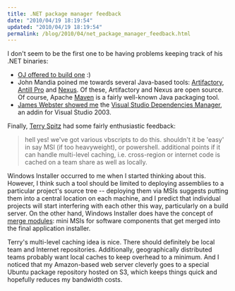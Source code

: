 ```yaml
---
title: .NET package manager feedback
date: "2010/04/19 18:19:54"
updated: "2010/04/19 18:19:54"
permalink: /blog/2010/04/net_package_manager_feedback.html
---
```

I don't seem to be the first one to be having problems keeping track of his .NET binaries:

 * [OJ offered to build one](http://twitter.com/TheColonial/status/12416813543) :)
 * John Mandia poined me towards several Java-based tools: [Artifactory](http://www.jfrog.org/products.php), [Antill Pro](http://www.anthillpro.com/html/default.html) and [Nexus](http://nexus.sonatype.org/). Of these, Artifactory and Nexus are open source. Of course, Apache [Maven](http://maven.apache.org/) is a fairly well-known Java packaging tool.
 * [James Webster showed me](http://twitter.com/jimmcslim/status/12417586016) the [Visual Studio Dependencies Manager](http://vsdm.codeplex.com/Wikipage), an addin for Visual Studio 2003.

Finally, [Terry Spitz](http://www.partario.com/blog/2010/04/can-i-have-a-net-package-manager.html#comment-39) had some fairly enthusiastic feedback:
> hell yes! we've got various vbscripts to do this. shouldn't it be 'easy' in say MSI (if too heavyweight), or powershell. additional points if it can handle multi-level caching, i.e. cross-region or internet code is cached on a team share as well as locally.

Windows Installer occurred to me when I started thinking about this. However, I think such a tool should be limited to deploying assemblies to a particular project's source tree -- deploying them via MSIs suggests putting them into a central location on each machine, and I predict that individual projects will start interfering with each other this way, particularly on a build server. On the other hand, Windows Installer does have the concept of [merge modules](http://en.wikipedia.org/wiki/Merge_module): mini MSIs for software components that get merged into the final application installer.

Terry's multi-level caching idea is nice. There should definitely be local team and Internet repositories. Additionally, geographically distributed teams probably want local caches to keep overhead to a minimum. And I noticed that my Amazon-based web server cleverly goes to a special Ubuntu package repository hosted on S3, which keeps things quick and hopefully reduces my bandwidth costs.
